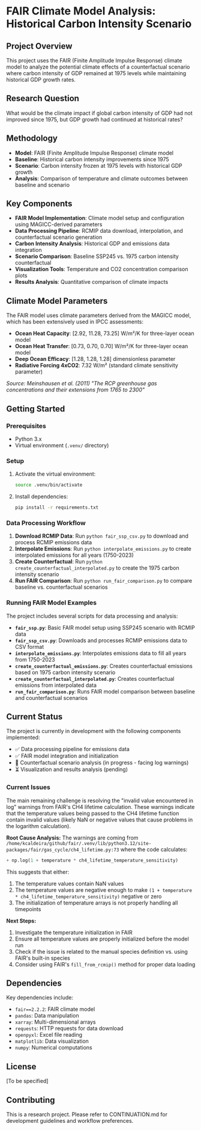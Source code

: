 # FAIR Climate Model Analysis: Historical Carbon Intensity Scenario

## Project Overview

This project uses the FAIR (Finite Amplitude Impulse Response) climate model to analyze the potential climate effects of a counterfactual scenario where carbon intensity of GDP remained at 1975 levels while maintaining historical GDP growth rates.

## Research Question

What would be the climate impact if global carbon intensity of GDP had not improved since 1975, but GDP growth had continued at historical rates?

## Methodology

- **Model**: FAIR (Finite Amplitude Impulse Response) climate model
- **Baseline**: Historical carbon intensity improvements since 1975
- **Scenario**: Carbon intensity frozen at 1975 levels with historical GDP growth
- **Analysis**: Comparison of temperature and climate outcomes between baseline and scenario

## Key Components

- **FAIR Model Implementation**: Climate model setup and configuration using MAGICC-derived parameters
- **Data Processing Pipeline**: RCMIP data download, interpolation, and counterfactual scenario generation
- **Carbon Intensity Analysis**: Historical GDP and emissions data integration
- **Scenario Comparison**: Baseline SSP245 vs. 1975 carbon intensity counterfactual
- **Visualization Tools**: Temperature and CO2 concentration comparison plots
- **Results Analysis**: Quantitative comparison of climate impacts

## Climate Model Parameters

The FAIR model uses climate parameters derived from the MAGICC model, which has been extensively used in IPCC assessments:

- **Ocean Heat Capacity**: [2.92, 11.28, 73.25] W/m²/K for three-layer ocean model
- **Ocean Heat Transfer**: [0.73, 0.70, 0.70] W/m²/K for three-layer ocean model
- **Deep Ocean Efficacy**: [1.28, 1.28, 1.28] dimensionless parameter
- **Radiative Forcing 4xCO2**: 7.32 W/m² (standard climate sensitivity parameter)

*Source: Meinshausen et al. (2011) "The RCP greenhouse gas concentrations and their extensions from 1765 to 2300"*

## Getting Started

### Prerequisites
- Python 3.x
- Virtual environment (`.venv/` directory)

### Setup
1. Activate the virtual environment:
   ```bash
   source .venv/bin/activate
   ```

2. Install dependencies:
   ```bash
   pip install -r requirements.txt
   ```

### Data Processing Workflow

1. **Download RCMIP Data**: Run `python fair_ssp_csv.py` to download and process RCMIP emissions data
2. **Interpolate Emissions**: Run `python interpolate_emissions.py` to create interpolated emissions for all years (1750-2023)
3. **Create Counterfactual**: Run `python create_counterfactual_interpolated.py` to create the 1975 carbon intensity scenario
4. **Run FAIR Comparison**: Run `python run_fair_comparison.py` to compare baseline vs. counterfactual scenarios

### Running FAIR Model Examples

The project includes several scripts for data processing and analysis:

- **`fair_ssp.py`**: Basic FAIR model setup using SSP245 scenario with RCMIP data
- **`fair_ssp_csv.py`**: Downloads and processes RCMIP emissions data to CSV format
- **`interpolate_emissions.py`**: Interpolates emissions data to fill all years from 1750-2023
- **`create_counterfactual_emissions.py`**: Creates counterfactual emissions based on 1975 carbon intensity scenario
- **`create_counterfactual_interpolated.py`**: Creates counterfactual emissions from interpolated data
- **`run_fair_comparison.py`**: Runs FAIR model comparison between baseline and counterfactual scenarios

## Current Status

The project is currently in development with the following components implemented:

- ✅ Data processing pipeline for emissions data
- ✅ FAIR model integration and initialization
- 🔄 Counterfactual scenario analysis (in progress - facing log warnings)
- ⏳ Visualization and results analysis (pending)

### Current Issues

The main remaining challenge is resolving the "invalid value encountered in log" warnings from FAIR's CH4 lifetime calculation. These warnings indicate that the temperature values being passed to the CH4 lifetime function contain invalid values (likely NaN or negative values that cause problems in the logarithm calculation).

**Root Cause Analysis:**
The warnings are coming from `/home/kcaldeira/github/fair/.venv/lib/python3.12/site-packages/fair/gas_cycle/ch4_lifetime.py:73` where the code calculates:
```python
+ np.log(1 + temperature * ch4_lifetime_temperature_sensitivity)
```

This suggests that either:
1. The temperature values contain NaN values
2. The temperature values are negative enough to make `(1 + temperature * ch4_lifetime_temperature_sensitivity)` negative or zero
3. The initialization of temperature arrays is not properly handling all timepoints

**Next Steps:**
1. Investigate the temperature initialization in FAIR
2. Ensure all temperature values are properly initialized before the model run
3. Check if the issue is related to the manual species definition vs. using FAIR's built-in species
4. Consider using FAIR's `fill_from_rcmip()` method for proper data loading

## Dependencies

Key dependencies include:
- `fair==2.2.2`: FAIR climate model
- `pandas`: Data manipulation
- `xarray`: Multi-dimensional arrays
- `requests`: HTTP requests for data download
- `openpyxl`: Excel file reading
- `matplotlib`: Data visualization
- `numpy`: Numerical computations

## License

[To be specified]

## Contributing

This is a research project. Please refer to CONTINUATION.md for development guidelines and workflow preferences.

